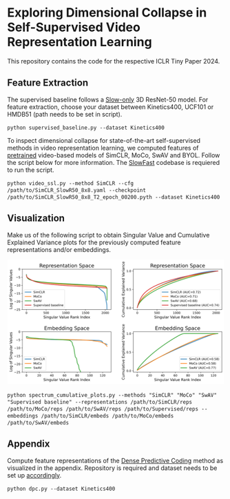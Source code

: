 # Exploring Dimensional Collapse in Self-Supervised Video Representation Learning

This repository contains the code for the respective ICLR Tiny Paper 2024.

## Feature Extraction

The supervised baseline follows a [Slow-only](https://pytorch.org/hub/facebookresearch_pytorchvideo_resnet/) 3D ResNet-50 model. For feature extraction, choose your dataset between Kinetics400, UCF101 or HMDB51 (path needs to be set in script).

```
python supervised_baseline.py --dataset Kinetics400
```
To inspect dimensional collapse for state-of-the-art self-supervised methods in video representation learning, we computed features of [pretrained](https://github.com/facebookresearch/SlowFast/tree/main/projects/contrastive_ssl) video-based models of SimCLR, MoCo, SwAV and BYOL. Follow the script below for more information. The [SlowFast](https://github.com/facebookresearch/SlowFast/tree/main) codebase is requiered to run the script.

```
python video_ssl.py --method SimCLR --cfg /path/to/SimCLR_SlowR50_8x8.yaml --checkpoint /path/to/SimCLR_SlowR50_8x8_T2_epoch_00200.pyth --dataset Kinetics400
```


## Visualization

Make us of the following script to obtain Singular Value and Cumulative Explained Variance plots for the previously computed feature representations and/or embeddings.
<p align="center">
  <img width="700" alt="spectrum" src="figures/video_simclr_moco_swav_k400.png">
</p>


```
python spectrum_cumulative_plots.py --methods "SimCLR" "MoCo" "SwAV" "Supervised baseline" --representations /path/to/SimCLR/reps /path/to/MoCo/reps /path/to/SwAV/reps /path/to/Supervised/reps --embeddings /path/to/SimCLR/embeds /path/to/MoCo/embeds /path/to/SwAV/embeds
```

## Appendix

Compute feature representations of the [Dense Predictive Coding](https://github.com/TengdaHan/DPC) method as visualized in the appendix. Repository is required and dataset needs to be set up [accordingly](https://github.com/TengdaHan/DPC/tree/master/process_data).

```
python dpc.py --dataset Kinetics400
```




